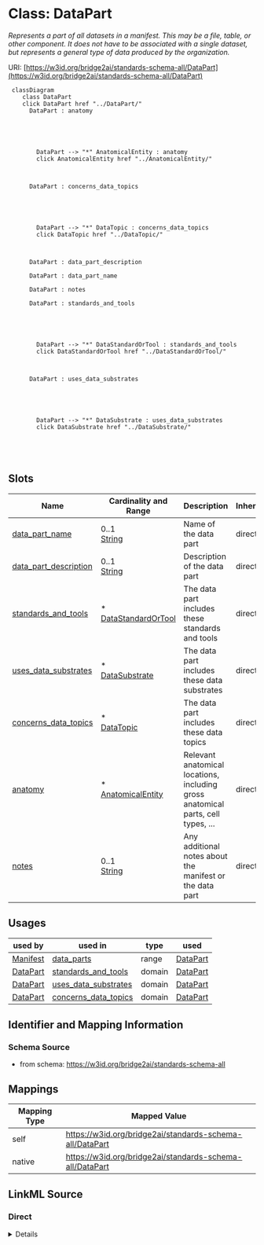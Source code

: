 

# Class: DataPart 


_Represents a part of all datasets in a manifest. This may be a file, table, or other component. It does not have to be associated with a single dataset, but represents a general type of data produced by the organization._





URI: [https://w3id.org/bridge2ai/standards-schema-all/DataPart](https://w3id.org/bridge2ai/standards-schema-all/DataPart)





```mermaid
 classDiagram
    class DataPart
    click DataPart href "../DataPart/"
      DataPart : anatomy
        
          
    
        
        
        DataPart --> "*" AnatomicalEntity : anatomy
        click AnatomicalEntity href "../AnatomicalEntity/"
    

        
      DataPart : concerns_data_topics
        
          
    
        
        
        DataPart --> "*" DataTopic : concerns_data_topics
        click DataTopic href "../DataTopic/"
    

        
      DataPart : data_part_description
        
      DataPart : data_part_name
        
      DataPart : notes
        
      DataPart : standards_and_tools
        
          
    
        
        
        DataPart --> "*" DataStandardOrTool : standards_and_tools
        click DataStandardOrTool href "../DataStandardOrTool/"
    

        
      DataPart : uses_data_substrates
        
          
    
        
        
        DataPart --> "*" DataSubstrate : uses_data_substrates
        click DataSubstrate href "../DataSubstrate/"
    

        
      
```




<!-- no inheritance hierarchy -->


## Slots

| Name | Cardinality and Range | Description | Inheritance |
| ---  | --- | --- | --- |
| [data_part_name](data_part_name.md) | 0..1 <br/> [String](String.md) | Name of the data part | direct |
| [data_part_description](data_part_description.md) | 0..1 <br/> [String](String.md) | Description of the data part | direct |
| [standards_and_tools](standards_and_tools.md) | * <br/> [DataStandardOrTool](DataStandardOrTool.md) | The data part includes these standards and tools | direct |
| [uses_data_substrates](uses_data_substrates.md) | * <br/> [DataSubstrate](DataSubstrate.md) | The data part includes these data substrates | direct |
| [concerns_data_topics](concerns_data_topics.md) | * <br/> [DataTopic](DataTopic.md) | The data part includes these data topics | direct |
| [anatomy](anatomy.md) | * <br/> [AnatomicalEntity](AnatomicalEntity.md) | Relevant anatomical locations, including gross anatomical parts, cell types, ... | direct |
| [notes](notes.md) | 0..1 <br/> [String](String.md) | Any additional notes about the manifest or the data part | direct |





## Usages

| used by | used in | type | used |
| ---  | --- | --- | --- |
| [Manifest](Manifest.md) | [data_parts](data_parts.md) | range | [DataPart](DataPart.md) |
| [DataPart](DataPart.md) | [standards_and_tools](standards_and_tools.md) | domain | [DataPart](DataPart.md) |
| [DataPart](DataPart.md) | [uses_data_substrates](uses_data_substrates.md) | domain | [DataPart](DataPart.md) |
| [DataPart](DataPart.md) | [concerns_data_topics](concerns_data_topics.md) | domain | [DataPart](DataPart.md) |







## Identifier and Mapping Information






### Schema Source


* from schema: https://w3id.org/bridge2ai/standards-schema-all




## Mappings

| Mapping Type | Mapped Value |
| ---  | ---  |
| self | https://w3id.org/bridge2ai/standards-schema-all/DataPart |
| native | https://w3id.org/bridge2ai/standards-schema-all/DataPart |






## LinkML Source

<!-- TODO: investigate https://stackoverflow.com/questions/37606292/how-to-create-tabbed-code-blocks-in-mkdocs-or-sphinx -->

### Direct

<details>
```yaml
name: DataPart
description: Represents a part of all datasets in a manifest. This may be a file,
  table, or other component. It does not have to be associated with a single dataset,
  but represents a general type of data produced by the organization.
from_schema: https://w3id.org/bridge2ai/standards-schema-all
slots:
- data_part_name
- data_part_description
- standards_and_tools
- uses_data_substrates
- concerns_data_topics
- anatomy
- notes

```
</details>

### Induced

<details>
```yaml
name: DataPart
description: Represents a part of all datasets in a manifest. This may be a file,
  table, or other component. It does not have to be associated with a single dataset,
  but represents a general type of data produced by the organization.
from_schema: https://w3id.org/bridge2ai/standards-schema-all
attributes:
  data_part_name:
    name: data_part_name
    description: Name of the data part.
    from_schema: https://w3id.org/bridge2ai/standards-schema-all
    rank: 1000
    alias: data_part_name
    owner: DataPart
    domain_of:
    - DataPart
    range: string
  data_part_description:
    name: data_part_description
    description: Description of the data part.
    from_schema: https://w3id.org/bridge2ai/standards-schema-all
    rank: 1000
    alias: data_part_description
    owner: DataPart
    domain_of:
    - DataPart
    range: string
  standards_and_tools:
    name: standards_and_tools
    description: The data part includes these standards and tools. Must be a list
      of StandardOrTool objects, referenced with their B2AI_STANDARD IDs.
    from_schema: https://w3id.org/bridge2ai/standards-schema-all
    rank: 1000
    is_a: related_to
    domain: DataPart
    inherited: true
    alias: standards_and_tools
    owner: DataPart
    domain_of:
    - DataPart
    range: DataStandardOrTool
    multivalued: true
  uses_data_substrates:
    name: uses_data_substrates
    description: The data part includes these data substrates. Must be a list of DataSubstrate
      objects, referenced with their B2AI_SUBSTRATE IDs.
    from_schema: https://w3id.org/bridge2ai/standards-schema-all
    rank: 1000
    is_a: related_to
    domain: DataPart
    inherited: true
    alias: uses_data_substrates
    owner: DataPart
    domain_of:
    - DataPart
    range: DataSubstrate
    multivalued: true
  concerns_data_topics:
    name: concerns_data_topics
    description: The data part includes these data topics. Must be a list of DataTopic
      objects, referenced with their B2AI_TOPIC IDs.
    from_schema: https://w3id.org/bridge2ai/standards-schema-all
    rank: 1000
    is_a: related_to
    domain: DataPart
    inherited: true
    alias: concerns_data_topics
    owner: DataPart
    domain_of:
    - DataPart
    range: DataTopic
    multivalued: true
  anatomy:
    name: anatomy
    description: Relevant anatomical locations, including gross anatomical parts,
      cell types, and subcellular locations.
    from_schema: https://w3id.org/bridge2ai/standards-schema-all
    rank: 1000
    is_a: node_property
    domain: NamedThing
    alias: anatomy
    owner: DataPart
    domain_of:
    - DataPart
    range: AnatomicalEntity
    multivalued: true
  notes:
    name: notes
    description: Any additional notes about the manifest or the data part.
    from_schema: https://w3id.org/bridge2ai/standards-schema-all
    rank: 1000
    is_a: node_property
    domain: NamedThing
    alias: notes
    owner: DataPart
    domain_of:
    - Manifest
    - DataPart
    range: string

```
</details>